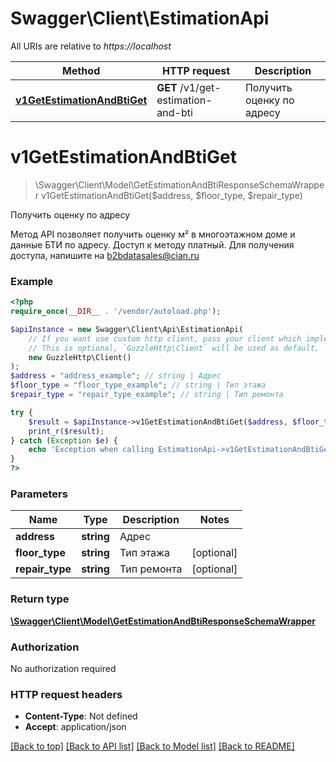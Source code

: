 # Swagger\Client\EstimationApi

All URIs are relative to *https://localhost*

Method | HTTP request | Description
------------- | ------------- | -------------
[**v1GetEstimationAndBtiGet**](EstimationApi.md#v1GetEstimationAndBtiGet) | **GET** /v1/get-estimation-and-bti | Получить оценку по адресу


# **v1GetEstimationAndBtiGet**
> \Swagger\Client\Model\GetEstimationAndBtiResponseSchemaWrapper v1GetEstimationAndBtiGet($address, $floor_type, $repair_type)

Получить оценку по адресу

Метод API позволяет получить оценку м² в многоэтажном доме и данные БТИ по адресу.  Доступ к методу платный. Для получения доступа, напишите на b2bdatasales@cian.ru

### Example
```php
<?php
require_once(__DIR__ . '/vendor/autoload.php');

$apiInstance = new Swagger\Client\Api\EstimationApi(
    // If you want use custom http client, pass your client which implements `GuzzleHttp\ClientInterface`.
    // This is optional, `GuzzleHttp\Client` will be used as default.
    new GuzzleHttp\Client()
);
$address = "address_example"; // string | Адрес
$floor_type = "floor_type_example"; // string | Тип этажа
$repair_type = "repair_type_example"; // string | Тип ремонта

try {
    $result = $apiInstance->v1GetEstimationAndBtiGet($address, $floor_type, $repair_type);
    print_r($result);
} catch (Exception $e) {
    echo 'Exception when calling EstimationApi->v1GetEstimationAndBtiGet: ', $e->getMessage(), PHP_EOL;
}
?>
```

### Parameters

Name | Type | Description  | Notes
------------- | ------------- | ------------- | -------------
 **address** | **string**| Адрес |
 **floor_type** | **string**| Тип этажа | [optional]
 **repair_type** | **string**| Тип ремонта | [optional]

### Return type

[**\Swagger\Client\Model\GetEstimationAndBtiResponseSchemaWrapper**](../Model/GetEstimationAndBtiResponseSchemaWrapper.md)

### Authorization

No authorization required

### HTTP request headers

 - **Content-Type**: Not defined
 - **Accept**: application/json

[[Back to top]](#) [[Back to API list]](../../README.md#documentation-for-api-endpoints) [[Back to Model list]](../../README.md#documentation-for-models) [[Back to README]](../../README.md)

